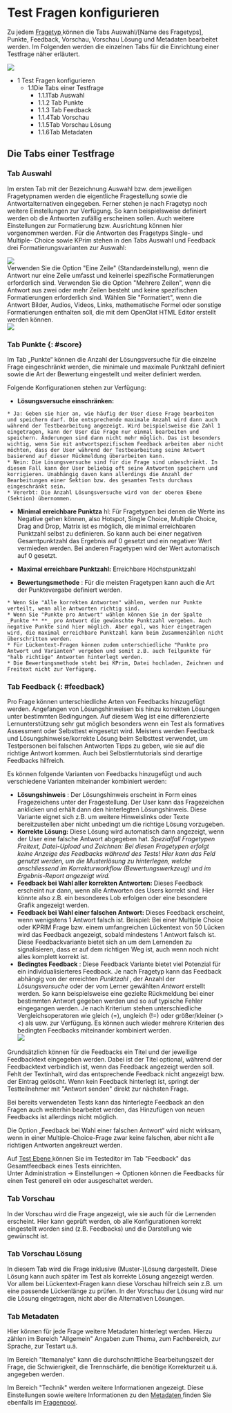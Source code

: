 # Test Fragen konfigurieren

Zu jedem [Fragetyp ](Test_question_types.de.md)können die Tabs Auswahl/[Name des
Fragetyps], Punkte, Feedback, Vorschau, Vorschau Lösung und Metadaten
bearbeitet werden. Im Folgenden werden die einzelnen Tabs für die Einrichtung
einer Testfrage näher erläutert.

![](assets/Test_Tabs.png)

  * 1 Test Fragen konfigurieren 
    * 1.1Die Tabs einer Testfrage
      * 1.1.1Tab Auswahl
      * 1.1.2 Tab Punkte
      * 1.1.3 Tab Feedback
      * 1.1.4Tab Vorschau
      * 1.1.5Tab Vorschau Lösung
      * 1.1.6Tab Metadaten

## Die Tabs einer Testfrage

### Tab Auswahl

Im ersten Tab mit der Bezeichnung Auswahl bzw. dem jeweiligen Fragetypnamen
werden die eigentliche Fragestellung sowie die Antwortalternativen eingegeben.
Ferner stehen je nach Fragetyp noch weitere Einstellungen zur Verfügung. So
kann beispielsweise definiert werden ob die Antworten zufällig erscheinen
sollen. Auch weitere Einstellungen zur Formatierung bzw. Ausrichtung können
hier vorgenommen werden. Für die Antworten des Fragetyps Single- und Multiple-
Choice sowie KPrim stehen in den Tabs Auswahl und Feedback drei
Formatierungsvarianten zur Auswahl:

![](assets/drei_Formatierungen.jpg)  
Verwenden Sie die Option "Eine Zeile" (Standardeinstellung), wenn die Antwort
nur eine Zeile umfasst und keinerlei spezifische Formatierungen erforderlich
sind. Verwenden Sie die Option "Mehrere Zeilen", wenn die Antwort aus zwei
oder mehr Zeilen besteht und keine spezifischen Formatierungen erforderlich
sind. Wählen Sie "Formatiert", wenn die Antwort Bilder, Audios, Videos, Links,
mathematische Formel oder sonstige Formatierungen enthalten soll, die mit dem
OpenOlat HTML Editor erstellt werden können.  
![](assets/formatiert1.jpg)

###  Tab Punkte {: #score}

Im Tab „Punkte“ können die Anzahl der Lösungsversuche für die einzelne Frage
eingeschränkt werden, die minimale und maximale Punktzahl definiert sowie die
Art der Bewertung eingestellt und weiter definiert werden.

Folgende Konfigurationen stehen zur Verfügung:

  *  **Lösungsversuche einschränken:**

    * Ja: Geben sie hier an, wie häufig der User diese Frage bearbeiten und speichern darf. Die entsprechende maximale Anzahl wird dann auch während der Testbearbeitung angezeigt. Wird beispielsweise die Zahl 1 eingetragen, kann der User die Frage nur einmal bearbeiten und speichern. Änderungen sind dann nicht mehr möglich. Das ist besonders wichtig, wenn Sie mit antwortspezifischem Feedback arbeiten aber nicht möchten, dass der User während der Testbearbeitung seine Antwort basierend auf dieser Rückmeldung überarbeiten kann. 
    * Nein: Die Lösungsversuche sind für die Frage sind unbeschränkt. In diesem Fall kann der User beliebig oft seine Antworten speichern und korrigieren. Unabhängig davon kann allerdings die Anzahl der Bearbeitungen einer Sektion bzw. des gesamten Tests durchaus eingeschränkt sein.
    * Vererbt: Die Anzahl Lösungsversuche wird von der oberen Ebene (Sektion) übernommen.
  *  **Minimal erreichbare Punktza** hl: Für Fragetypen bei denen die Werte ins Negative gehen können, also Hotspot, Single Choice, Multiple Choice, Drag and Drop, Matrix ist es möglich, die minimal erreichbaren Punktzahl selbst zu definieren. So kann auch bei einer negativen Gesamtpunktzahl das Ergebnis auf 0 gesetzt und ein negativer Wert vermieden werden. Bei anderen Fragetypen wird der Wert automatisch auf 0 gesetzt.

  *  **Maximal erreichbare Punktzahl:** Erreichbare Höchstpunktzahl
  *  **Bewertungsmethode** : Für die meisten Fragetypen kann auch die Art der Punktevergabe definiert werden.  

    * Wenn Sie "Alle korrekten Antworten" wählen, werden nur Punkte verteilt, wenn alle Antworten richtig sind.
    * Wenn Sie "Punkte pro Antwort" wählen können Sie in der Spalte  _Punkte ** **_ pro Antwort die gewünschte Punktzahl vergeben. Auch negative Punkte sind hier möglich. Aber egal, was hier eingetragen wird, die maximal erreichbare Punktzahl kann beim Zusammenzählen nicht überschritten werden.
    * Für Lückentext-Fragen können zudem unterschiedliche "Punkte pro Antwort und Varianten" vergeben und somit z.B. auch Teilpunkte für "halb richtige" Antworten hinterlegt werden.
    * Die Bewertungsmethode steht bei KPrim, Datei hochladen, Zeichnen und Freitext nicht zur Verfügung.

###  Tab Feedback {: #feedback}

Pro Frage können unterschiedliche Arten von Feedbacks hinzugefügt werden.
Angefangen von Lösungshinweisen bis hinzu korrekten Lösungen unter bestimmten
Bedingungen. Auf diesem Weg ist eine differenzierte Lernunterstützung sehr gut
möglich besonders wenn ein Test als formatives Assessment oder Selbsttest
eingesetzt wird. Meistens werden Feedback und Lösungshinweise/korrekte Lösung
beim Selbsttest verwendet, um Testpersonen bei falschen Antworten Tipps zu
geben, wie sie auf die richtige Antwort kommen. Auch bei Selbstlerntutorials
sind derartige Feedbacks hilfreich.

Es können folgende Varianten von Feedbacks hinzugefügt und auch verschiedene
Varianten miteinander kombiniert werden:

  *  **Lösungshinweis** : Der Lösungshinweis erscheint in Form eines Fragezeichens unter der Fragestellung. Der User kann das Fragezeichen anklicken und erhält dann den hinterlegten Lösungshinweis. Diese Variante eignet sich z.B. um weitere Hinweislinks oder Texte bereitzustellen aber nicht unbedingt um die richtige Lösung vorzugeben. 
  *  **Korrekte Lösung:** Diese Lösung wird automatisch dann angezeigt, wenn der User eine falsche Antwort abgegeben hat. _Spezialfall Fragetypen Freitext, Datei-Upload und Zeichnen: Bei diesen Fragetypen erfolgt keine Anzeige des Feedbacks während des Tests! Hier kann das Feld genutzt werden, um die Musterlösung zu hinterlegen, welche anschliessend im Korrekturworkflow (Bewertungswerkzeug) und im Ergebnis-Report angezeigt wird._
  *  **Feedback bei Wahl aller korrekten Antworten:** Dieses Feedback erscheint nur dann, wenn alle Antworten des Users korrekt sind. Hier könnte also z.B. ein besonderes Lob erfolgen oder eine besondere Grafik angezeigt werden.
  *  **Feedback bei Wahl einer falschen Antwort:**  Dieses Feedback erscheint, wenn wenigstens 1 Antwort falsch ist. Beispiel: Bei einer Multiple Choice oder KPRIM Frage bzw. einem umfangreichen Lückentext von 50 Lücken wird das Feedback angezeigt, sobald mindestens 1 Antwort falsch ist. Diese Feedbackvariante bietet sich an um dem Lernenden zu signalisieren, dass er auf dem richtigen Weg ist, auch wenn noch nicht alles komplett korrekt ist.
  *  **Bedingtes Feedback** : Diese Feedback Variante bietet viel Potenzial für ein individualisierteres Feedback. Je nach Fragetyp kann das Feedback abhängig von der erreichten _Punktzahl_ , der Anzahl der _Lösungsversuche_ oder der vom Lerner gewählten _Antwort_ erstellt werden. So kann beispielsweise eine gezielte Rückmeldung bei einer bestimmten Antwort gegeben werden und so auf typische Fehler eingegangen werden. Je nach Kriterium stehen unterschiedliche Vergleichsoperatoren wie gleich (=), ungleich (!=) oder größer/kleiner (><) als usw. zur Verfügung. Es können auch wieder mehrere Kriterien des bedingten Feedbacks miteinander kombiniert werden.  
![](assets/Bedingte_Feedbacks.jpg)

  

Grundsätzlich können für die Feedbacks ein Titel und der jeweilige
Feedbacktext eingegeben werden. Dabei ist der Titel optional, während der
Feedbacktext verbindlich ist, wenn das Feedback angezeigt werden soll. Fehlt
der Textinhalt, wird das entsprechende Feedback nicht angezeigt bzw. der
Eintrag gelöscht. Wenn kein Feedback hinterlegt ist, springt der
Testteilnehmer mit "Antwort senden" direkt zur nächsten Frage.

Bei bereits verwendeten Tests kann das hinterlegte Feedback an den Fragen auch
weiterhin bearbeitet werden, das Hinzufügen von neuen Feedbacks ist allerdings
nicht möglich.

Die Option „Feedback bei Wahl einer falschen Antwort“ wird nicht wirksam, wenn
in einer Multiple-Choice-Frage zwar keine falschen, aber nicht alle richtigen
Antworten angekreuzt werden.

Auf [Test Ebene ](Configure_tests.de.md)können Sie im Testeditor im Tab
"Feedback" das Gesamtfeedback eines Tests einrichten.  
Unter Administration → Einstellungen → Optionen können die Feedbacks für einen
Test generell ein oder ausgeschaltet werden.

### Tab Vorschau

In der Vorschau wird die Frage angezeigt, wie sie auch für die Lernenden
erscheint. Hier kann geprüft werden, ob alle Konfigurationen korrekt
eingestellt worden sind (z.B. Feedbacks) und die Darstellung wie gewünscht
ist.

### Tab Vorschau Lösung

In diesem Tab wird die Frage inklusive (Muster-)Lösung dargestellt. Diese
Lösung kann auch später im Test als korrekte Lösung angezeigt werden. Vor
allem bei Lückentext-Fragen kann diese Vorschau hilfreich sein z.B. um eine
passende Lückenlänge zu prüfen. In der Vorschau der Lösung wird nur die Lösung
eingetragen, nicht aber die Alternativen Lösungen.

### Tab Metadaten

Hier können für jede Frage weitere Metadaten hinterlegt werden. Hierzu zählen
im Bereich "Allgemein" Angaben zum Thema, zum Fachbereich, zur Sprache, zur
Testart u.ä.

Im Bereich "Itemanalye" kann die durchschnittliche Bearbeitungszeit der Frage,
die Schwierigkeit, die Trennschärfe, die benötige Korrekturzeit u.ä. angegeben
werden.

Im Bereich "Technik" werden weitere Informationen angezeigt. Diese
Einstellungen sowie weitere Informationen zu den [Metadaten
](../question_bank/Item_Detailed_View.de.md)finden Sie ebenfalls im
[Fragenpool](Fragenpool.html).

